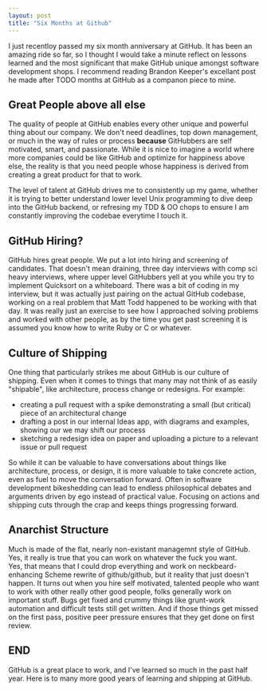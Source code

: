 ```yaml
---
layout: post
title: "Six Months at Github"
---
```


I just recentloy passed my six month anniversary at GitHub.  It has been an amazing ride so far, 
so I thought I would take a minute reflect on lessons learned and the most significant that make
GitHub unique amongst software development shops.  I recommend reading Brandon
Keeper's excellant post he made after TODO months at GitHub as a companon
piece to mine.

## Great People above all else

The quality of people at GitHub enables every other unique and powerful thing
about our company.  We don't need deadlines, top down management, or much in the way of
rules or process **because** GitHubbers are self motivated, smart, and
passionate.  While it is nice to imagine a world where more companies could be
like GitHub and optimize for happiness above else, the reality is that you
need people whose happiness is derived from creating a great product for that
to work.

The level of talent at GitHub drives me to consistently up my
game, whether it is trying to better understand lower level Unix programming to dive deep into
the GitHub backend, or refresing my TDD & OO chops to ensure I am constantly
improving the codebae everytime I touch it.

## GitHub Hiring?

GitHub hires great people.  We put a lot into hiring and screening of
candidates.  That doesn't mean draining, three day interviews with 
comp sci heavy interviews, where upper level GitHubbers yell at you while you try to implement 
Quicksort on a whiteboard.  There was a bit of coding in my interview, but it
was actually just pairing on the actual GitHub codebase, working on a real
problem that Matt Todd happened to be working with that day.  It was really
just an exercise to see how I approached solving problems and worked with
other people, as by the time you get past screening it is assumed you know how
to write Ruby or C or whatever.

## Culture of Shipping

One thing that particularly strikes me about GitHub is our culture of
shipping.  Even when it comes to things that many may not think of as easily
"shipable", like architecture, process change or redesigns.  For example:

* creating a pull request with a spike demonstrating a small (but critical) piece of an
  architectural change
* drafting a post in our internal Ideas app, with diagrams and examples,
  showing our we may shift our process
* sketching a redesign idea on paper and uploading a picture to a relevant issue or pull request

So while it can be valuable to have conversations about things like
architecture, process, or design, it is more valuable to take concrete action,
even as fuel to move the conversation forward.  Often in software
development bikeshedding can lead to endless philosophical debates and 
arguments driven by ego instead of practical value.  Focusing on actions and
shipping cuts through the crap and keeps things progressing forward.

## Anarchist Structure

Much is made of the flat, nearly non-existant managemnt style of GitHub.  
Yes, it really is true that you can work on whatever the fuck you want.  
Yes, that means that I could drop everything and work on neckbeard-enhancing Scheme
rewrite of github/github, but it reality that just doesn't happen.  It turns
out when you hire self motivated, talented people who want to work with other
really other good people, folks generally work on important stuff.  Bugs get
fixed and crummy things like grunt-work automation and difficult tests still
get written. And if those things get missed on the first pass, positive peer pressure ensures
that they get done on first review.

## END

GitHub is a great place to work, and I've learned so much in the past half
year.  Here is to many more good years of learning and shipping at GitHub.
